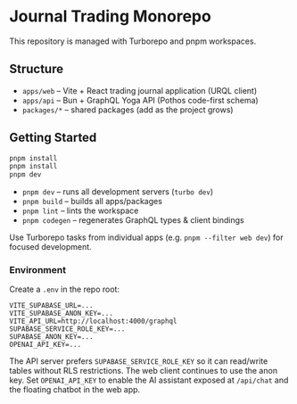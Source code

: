 # Journal Trading Monorepo

This repository is managed with Turborepo and pnpm workspaces.

## Structure

- `apps/web` – Vite + React trading journal application (URQL client)
- `apps/api` – Bun + GraphQL Yoga API (Pothos code-first schema)
- `packages/*` – shared packages (add as the project grows)

## Getting Started

```bash
pnpm install
pnpm install
pnpm dev
```

- `pnpm dev` – runs all development servers (`turbo dev`)
- `pnpm build` – builds all apps/packages
- `pnpm lint` – lints the workspace
- `pnpm codegen` – regenerates GraphQL types & client bindings

Use Turborepo tasks from individual apps (e.g. `pnpm --filter web dev`) for focused development.

### Environment

Create a `.env` in the repo root:

```
VITE_SUPABASE_URL=...
VITE_SUPABASE_ANON_KEY=...
VITE_API_URL=http://localhost:4000/graphql
SUPABASE_SERVICE_ROLE_KEY=...
SUPABASE_ANON_KEY=...
OPENAI_API_KEY=...
```

The API server prefers `SUPABASE_SERVICE_ROLE_KEY` so it can read/write tables without RLS restrictions. The web client continues to use the anon key.
Set `OPENAI_API_KEY` to enable the AI assistant exposed at `/api/chat` and the floating chatbot in the web app.
